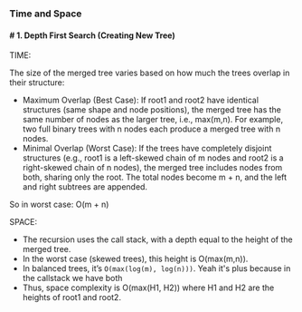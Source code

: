 ### Time and Space
#### # 1. Depth First Search (Creating New Tree)
TIME:

The size of the merged tree varies based on how much the trees overlap in their structure:

- Maximum Overlap (Best Case): If root1 and root2 have identical structures (same shape and node positions), 
the merged tree has the same number of nodes as the larger tree, i.e., max(m,n). For example, two full binary trees with
n nodes each produce a merged tree with n nodes.
- Minimal Overlap (Worst Case): If the trees have completely disjoint structures (e.g., root1 is a left-skewed chain of
  m nodes and root2 is a right-skewed chain of n nodes), the merged tree includes nodes from both, sharing only the root. 
  The total nodes become m + n, and the left and right subtrees are appended.

So in worst case: O(m + n)

SPACE:

- The recursion uses the call stack, with a depth equal to the height of the merged tree.
- In the worst case (skewed trees), this height is O(max(m,n)).
- In balanced trees, it’s `O(max(log(m), log(n)))`. Yeah it's plus because in the callstack we have both 
- Thus, space complexity is O(max(H1, H2)) where H1 and H2 are the heights of root1 and root2.